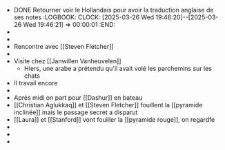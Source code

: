 - DONE Retourner voir le Hollandais pour avoir la traduction anglaise de ses notes
  :LOGBOOK:
  CLOCK: [2025-03-26 Wed 19:46:20]--[2025-03-26 Wed 19:46:21] =>  00:00:01
  :END:
-
-
- Rencontre avec [[Steven Fletcher]]
-
- Visite chez [[Janwillen Vanheuvelen]]
	- Hiers, une arabe a prétendu qu'il avait volé les parchemins sur les chats
- Il travail encore
-
- Après midi on part pour [[Dashur]] en bateau
- [[Christian Aglukkaq]] et [[Steven Fletcher]] fouillent la [[pyramide inclinée]] mais le passage secret a disparut
- [[Laura]] et [[Stanford]] vont fouiller la [[pyramide rouge]], on regardfe
-
-
-